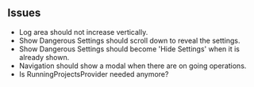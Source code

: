 Issues
------

- Log area should not increase vertically.
- Show Dangerous Settings should scroll down to reveal the settings.
- Show Dangerous Settings should become 'Hide Settings' when it is already shown.
- Navigation should show a modal when there are on going operations.
- Is RunningProjectsProvider needed anymore?

